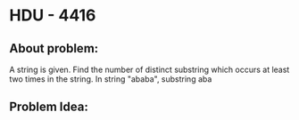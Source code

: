 # HDU - 4416
## About problem:
A string is given. Find the number of distinct substring which occurs at least two times in the string. In string "ababa", substring aba 


## Problem Idea:
<!--stackedit_data:
eyJoaXN0b3J5IjpbNDA3NzcxMDI5XX0=
-->